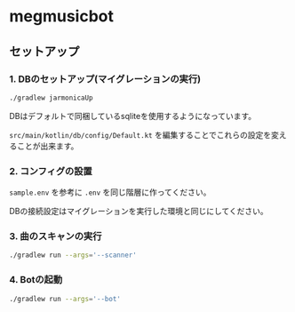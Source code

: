 # megmusicbot
## セットアップ
### 1. DBのセットアップ(マイグレーションの実行)
```bash
./gradlew jarmonicaUp
```
DBはデフォルトで同梱しているsqliteを使用するようになっています。

`src/main/kotlin/db/config/Default.kt` を編集することでこれらの設定を変えることが出来ます。

### 2. コンフィグの設置
`sample.env` を参考に `.env` を同じ階層に作ってください。

DBの接続設定はマイグレーションを実行した環境と同じにしてください。

### 3. 曲のスキャンの実行
```bash
./gradlew run --args='--scanner'
```

### 4. Botの起動
```bash
./gradlew run --args='--bot'
```
